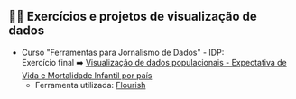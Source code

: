 <h2> 🧑‍🎓 Exercícios e projetos de visualização de dados </h2>


- Curso "Ferramentas para Jornalismo de Dados" - IDP: <BR>
Exercício final ➡️ [Visualização de dados populacionais - Expectativa de Vida e Mortalidade Infantil por país](https://public.flourish.studio/visualisation/5475164/)<br>
  - Ferramenta utilizada: [Flourish](https://flourish.studio/)
